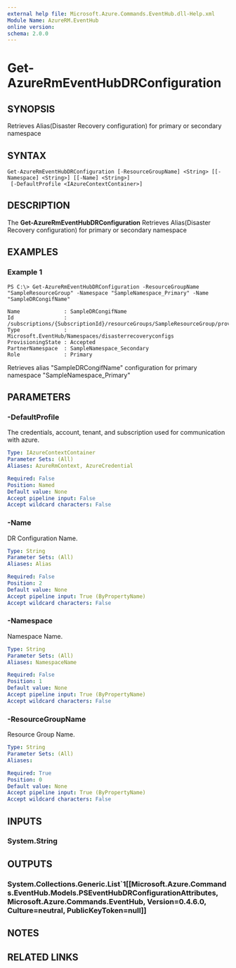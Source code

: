 ```yaml
---
external help file: Microsoft.Azure.Commands.EventHub.dll-Help.xml
Module Name: AzureRM.EventHub
online version: 
schema: 2.0.0
---
```


# Get-AzureRmEventHubDRConfiguration

## SYNOPSIS
Retrieves Alias(Disaster Recovery configuration) for primary or secondary namespace

## SYNTAX

```
Get-AzureRmEventHubDRConfiguration [-ResourceGroupName] <String> [[-Namespace] <String>] [[-Name] <String>]
 [-DefaultProfile <IAzureContextContainer>]
```

## DESCRIPTION
The **Get-AzureRmEventHubDRConfiguration** Retrieves Alias(Disaster Recovery configuration) for primary or secondary namespace

## EXAMPLES

### Example 1
```
PS C:\> Get-AzureRmEventHubDRConfiguration -ResourceGroupName "SampleResourceGroup" -Namespace "SampleNamespace_Primary" -Name "SampleDRCongifName"

Name              : SampleDRCongifName
Id                : /subscriptions/{SubscriptionId}/resourceGroups/SampleResourceGroup/providers/Microsoft.EventHub/namespaces/SampleNamespace_Primary/disasterRecoveryConfigs/SampleDRCongifName
Type              : Microsoft.EventHub/Namespaces/disasterrecoveryconfigs
ProvisioningState : Accepted
PartnerNamespace  : SampleNamespace_Secondary
Role              : Primary
```

Retrieves alias "SampleDRCongifName" configuration for primary namespace "SampleNamespace_Primary"

## PARAMETERS

### -DefaultProfile
The credentials, account, tenant, and subscription used for communication with azure.

```yaml
Type: IAzureContextContainer
Parameter Sets: (All)
Aliases: AzureRmContext, AzureCredential

Required: False
Position: Named
Default value: None
Accept pipeline input: False
Accept wildcard characters: False
```

### -Name
DR Configuration Name.

```yaml
Type: String
Parameter Sets: (All)
Aliases: Alias

Required: False
Position: 2
Default value: None
Accept pipeline input: True (ByPropertyName)
Accept wildcard characters: False
```

### -Namespace
Namespace Name.

```yaml
Type: String
Parameter Sets: (All)
Aliases: NamespaceName

Required: False
Position: 1
Default value: None
Accept pipeline input: True (ByPropertyName)
Accept wildcard characters: False
```

### -ResourceGroupName
Resource Group Name.

```yaml
Type: String
Parameter Sets: (All)
Aliases: 

Required: True
Position: 0
Default value: None
Accept pipeline input: True (ByPropertyName)
Accept wildcard characters: False
```

## INPUTS

### System.String


## OUTPUTS

### System.Collections.Generic.List`1[[Microsoft.Azure.Commands.EventHub.Models.PSEventHubDRConfigurationAttributes, Microsoft.Azure.Commands.EventHub, Version=0.4.6.0, Culture=neutral, PublicKeyToken=null]]


## NOTES

## RELATED LINKS


